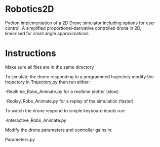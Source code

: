 # Robotics2D
Python implementation of a 2D Drone simulator including options for user control. A simplified proportional-derivative controlled drone in 2D, linearised for small angle approximations

# Instructions

Make sure all files are in the same directory

To simulate the drone responding to a programmed trajectory
modify the trajectory in Trajectory.py then run either:

-Realtime_Robo_Animate.py for a realtime plotter (slow)

-Replay_Robo_Animate.py for a replay of the simulation (faster)

To watch the drone respond to simple keyboard inputs run:

-Interactive_Robo_Animate.py

Modify the drone parameters and controller gains in:

Parameters.py

